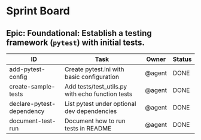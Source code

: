 # Sprint Board

## Epic: **Foundational:** Establish a testing framework (`pytest`) with initial tests.

| ID | Task | Owner | Status |
| --- | ---- | ----- | ------ |
| add-pytest-config | Create pytest.ini with basic configuration | @agent | DONE |
| create-sample-tests | Add tests/test_utils.py with echo function tests | @agent | DONE |
| declare-pytest-dependency | List pytest under optional dev dependencies | @agent | DONE |
| document-test-run | Document how to run tests in README | @agent | DONE |